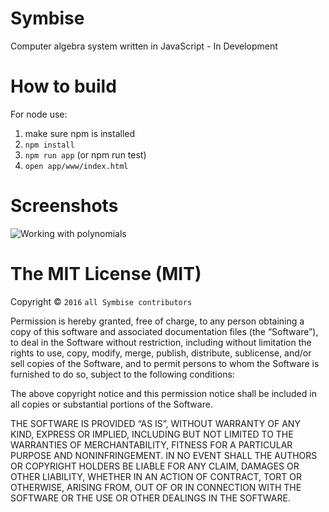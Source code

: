 # Symbise
Computer algebra system written in JavaScript - In Development

# How to build

For node use:

1. make sure npm is installed
2. ```npm install```
3. ```npm run app``` (or npm run test) 
4. ```open app/www/index.html```

# Screenshots
![Working with polynomials](http://i.imgur.com/KSkg80A.png)

# The MIT License (MIT)

Copyright © `2016` `all Symbise contributors`

Permission is hereby granted, free of charge, to any person
obtaining a copy of this software and associated documentation
files (the “Software”), to deal in the Software without
restriction, including without limitation the rights to use,
copy, modify, merge, publish, distribute, sublicense, and/or sell
copies of the Software, and to permit persons to whom the
Software is furnished to do so, subject to the following
conditions:

The above copyright notice and this permission notice shall be
included in all copies or substantial portions of the Software.

THE SOFTWARE IS PROVIDED “AS IS”, WITHOUT WARRANTY OF ANY KIND,
EXPRESS OR IMPLIED, INCLUDING BUT NOT LIMITED TO THE WARRANTIES
OF MERCHANTABILITY, FITNESS FOR A PARTICULAR PURPOSE AND
NONINFRINGEMENT. IN NO EVENT SHALL THE AUTHORS OR COPYRIGHT
HOLDERS BE LIABLE FOR ANY CLAIM, DAMAGES OR OTHER LIABILITY,
WHETHER IN AN ACTION OF CONTRACT, TORT OR OTHERWISE, ARISING
FROM, OUT OF OR IN CONNECTION WITH THE SOFTWARE OR THE USE OR
OTHER DEALINGS IN THE SOFTWARE.
